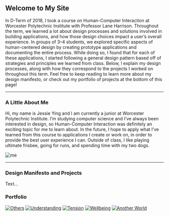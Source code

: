 ## Welcome to My Site
    

In D-Term of 2018, I took a course on Human-Computer Interaction at Worcester Polytechnic Institute with Professor Lane Harrison. Throughout the term, we learned a lot about design processes and solutions involved in building applications, and how those design choices impact a user’s overall experience. In groups of 3–4 students, we explored specific aspects of human-centered design by creating prototype applications and documenting the entire process. While doing so, I found that for each of these applications, I started following a general design pattern based off of strategies and principles we learned from class. Below, I explain my design processes, along with how they correspond to the projects I worked on throughout this term. Feel free to keep reading to learn more about my design manifesto, or check out my portfolio of projects at the bottom of this page!

* * *

### A Little About Me

Hi, my name is Jessie Ying and I am currently a junior at Worcester Polytechnic Institute. I’m studying computer science and I’ve always been interested in design, so Human-Computer Interaction was definitely an exciting topic for me to learn about. In the future, I hope to apply what I’ve learned from this course to applications I create or work on, in order to provide the best user experience I can. Outside of class, I like playing ultimate frisbee, going for runs, and spending time with my two dogs.

![me](https://jessieying.github.io/design-manifesto/images/jessie-ying.png)

* * *

### Design Manifesto and Projects

Text... 

### Portfolio

[![Others](https://jessieying.github.io/design-manifesto/images/design-for-others.png)](https://medium.com/@Avorent/an-alternate-design-for-worcester-public-library-21d8021b470c)
[![Understanding](https://jessieying.github.io/design-manifesto/images/design-for-others.png)](https://medium.com/design-for-understanding-design-process/design-for-understanding-b3d08904b868)
[![Tension](https://jessieying.github.io/design-manifesto/images/design-for-others.png)](https://medium.com/@john3r8amaral/design-for-tension-8081059ed3e5)
[![Wellbeing](https://jessieying.github.io/design-manifesto/images/design-for-others.png)](https://medium.com/design-for-wellbeing/design-for-wellbeing-creating-an-emotion-detector-to-control-videos-41709636be07)
[![Another World](https://jessieying.github.io/design-manifesto/images/design-for-others.png)](https://medium.com/@robertharrison43/design-for-another-world-603bed415e64)






